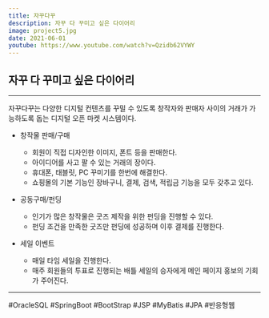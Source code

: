 ```yaml
---
title: 자꾸다꾸
description: 자꾸 다 꾸미고 싶은 다이어리
image: project5.jpg
date: 2021-06-01
youtube: https://www.youtube.com/watch?v=Qzidb62VYWY
---
```


## 자꾸 다 꾸미고 싶은 다이어리

---

자꾸다꾸는 다양한 디지털 컨텐츠를 꾸밀 수 있도록 창작자와 판매자 사이의 거래가 가능하도록 돕는 디지털 오픈 마켓 시스템이다.

- 창작물 판매/구매

  - 회원이 직접 디자인한 이미지, 폰트 등을 판매한다.
  - 아이디어를 사고 팔 수 있는 거래의 장이다.
  - 휴대폰, 태블릿, PC 꾸미기를 한번에 해결한다.
  - 쇼핑몰의 기본 기능인 장바구니, 결제, 검색, 적립금 기능을 모두 갖추고 있다.

- 공동구매/펀딩

  - 인기가 많은 창작물은 굿즈 제작을 위한 펀딩을 진행할 수 있다.
  - 펀딩 조건을 만족한 굿즈만 펀딩에 성공하며 이후 결제를 진행한다.

- 세일 이벤트

  - 매일 타임 세일을 진행한다.
  - 매주 회원들의 투표로 진행되는 배틀 세일의 승자에게 메인 페이지 홍보의 기회가 주어진다.

---

<div class="hyde tags skills">
    <a class="hyde tag">#OracleSQL</a>
    <a class="hyde tag">#SpringBoot</a>
    <a class="hyde tag">#BootStrap</a>
    <a class="hyde tag">#JSP</a>
    <a class="hyde tag">#MyBatis</a>
    <a class="hyde tag">#JPA</a>
    <a class="hyde tag">#반응형웹</a>
</div>

